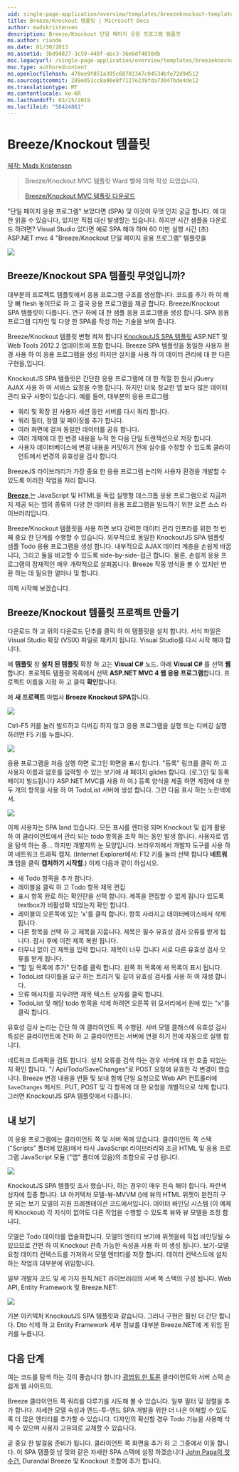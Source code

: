 ```yaml
---
uid: single-page-application/overview/templates/breezeknockout-template
title: Breeze/Knockout 템플릿 | Microsoft Docs
author: madskristensen
description: Breeze/Knockout 단일 페이지 응용 프로그램 템플릿
ms.author: riande
ms.date: 01/30/2013
ms.assetid: 3bd94827-3c59-448f-abc3-36e6df4858db
msc.legacyurl: /single-page-application/overview/templates/breezeknockout-template
msc.type: authoredcontent
ms.openlocfilehash: 478ee9f851a395c68701347c04534bfe72d94512
ms.sourcegitcommit: 289e051cc8a90e8f7127e239fda73047bde4de12
ms.translationtype: MT
ms.contentlocale: ko-KR
ms.lasthandoff: 03/25/2019
ms.locfileid: "58424861"
---
```

<a name="breezeknockout-template"></a>Breeze/Knockout 템플릿
====================
[제작: Mads Kristensen](https://github.com/madskristensen)

> Breeze/Knockout MVC 템플릿 Ward 벨에 의해 작성 되었습니다.
> 
> [Breeze/Knockout MVC 템플릿 다운로드](https://go.microsoft.com/fwlink/?LinkId=282649)


"단일 페이지 응용 프로그램" 보았다면 (SPA) 및 이것이 무엇 인지 궁금 합니다. 에 대 한 읽을 수 있습니다, 있지만 직접 대신 발생할는 있습니다. 하지만 시간 샘플을 다운로드 하려면? Visual Studio 있다면 예로 SPA 해야 하며 60 미만 실행 시간 (초) ASP.NET mvc 4 "Breeze/Knockout 단일 페이지 응용 프로그램" 템플릿을

![](http://www.breezejs.com/sites/all/images/spa-template/ZephyrRunning.png)

## <a name="what-is-the-breezeknockout-spa-template"></a>Breeze/Knockout SPA 템플릿 무엇입니까?

대부분의 프로젝트 템플릿에서 응용 프로그램 구조를 생성합니다. 코드를 추가 하 여 해당 뼈 flesh 놓이므로 하 고 결국 응용 프로그램을 제공 합니다. Breeze/Knockout SPA 템플릿이 다릅니다. 연구 하에 대 한 샘플 응용 프로그램을 생성 합니다. SPA 응용 프로그램 디자인 및 다양 한 SPA를 작성 하는 기술을 보여 줍니다.

Breeze/Knockout 템플릿 변형 켜져 합니다 [KnockoutJS SPA 템플릿](../introduction/knockoutjs-template.md) ASP.NET 및 Web Tools 2012.2 업데이트에 포함 합니다. Breeze SPA 템플릿을 동일한 사용자 환경 사용 하 여 응용 프로그램을 생성 하지만 설치를 사용 하 여 데이터 관리에 대 한 다른 구현을,입니다.

KnockoutJS SPA 템플릿은 간단한 응용 프로그램에 대 한 적절 한 원시 jQuery AJAX 사용 하 여 서비스 요청을 수행 합니다. 하지만 더욱 정교한 앱 보다 많은 데이터 관리 요구 사항이 있습니다. 예를 들어, 대부분의 응용 프로그램:

- 쿼리 및 확장 된 사용자 세션 동안 서버를 다시 쿼리 합니다.
- 쿼리 필터, 정렬 및 페이징를 추가 합니다.
- 여러 화면에 걸쳐 동일한 데이터를 공유 합니다.
- 여러 개체에 대 한 변경 내용을 누적 한 다음 단일 트랜잭션으로 저장 합니다.
- 사용자 데이터베이스에 변경 내용을 커밋하기 전에 실수를 수정할 수 있도록 클라이언트에서 변경의 유효성을 검사 합니다.

BreezeJS 라이브러리가 가장 중요 한 응용 프로그램 논리와 사용자 환경을 개발할 수 있도록 이러한 작업을 처리 합니다.

[**Breeze** ](http://www.breezejs.com/?utm_source=ms-spa) 는 JavaScript 및 HTML을 독립 실행형 데스크톱 응용 프로그램으로 지금까지 제공 되는 앱의 종류의 다양 한 데이터 응용 프로그램을 빌드하기 위한 오픈 소스 라이브러리입니다.

Breeze/Knockout 템플릿을 사용 하면 보다 강력한 데이터 관리 인프라를 위한 첫 번째 중요 한 단계를 수행할 수 있습니다. 외부적으로 동일한 KnockoutJS SPA 템플릿 샘플 Todo 응용 프로그램을 생성 합니다. 내부적으로 AJAX 데이터 계층을 손쉽게 바꿉니다, 그리고 둘을 비교할 수 있도록 side-by-side-접근 합니다. 물론, 손쉽게 응용 프로그램의 잠재적인 매우 개략적으로 살펴봅니다. Breeze 작동 방식을 볼 수 있지만 변환 하는 데 필요한 얼마나 및 합니다.

이제 시작해 보겠습니다.

## <a name="create-a-breezeknockout-template-project"></a>Breeze/Knockout 템플릿 프로젝트 만들기

다운로드 하 고 위의 다운로드 단추를 클릭 하 여 템플릿을 설치 합니다. 서식 파일은 Visual Studio 확장 (VSIX) 파일로 패키지 됩니다. Visual Studio를 다시 시작 해야 합니다.

에 **템플릿** 창 **설치 된 템플릿** 확장 하 고는 **Visual C#** 노드. 아래 **Visual C#** 를 선택 **웹**합니다. 프로젝트 템플릿 목록에서 선택 **ASP.NET MVC 4 웹 응용 프로그램**합니다. 프로젝트 이름을 지정 하 고 클릭 **확인**합니다.

에 **새 프로젝트** 마법사 **Breeze Knockout SPA**합니다.

![](http://www.breezejs.com/sites/all/images/spa-template/SelectBreezeKOSpaTemplate.png)

Ctrl-F5 키를 눌러 빌드하고 디버깅 하지 않고 응용 프로그램을 실행 또는 디버깅 실행 하려면 F5 키를 누릅니다.

![](http://www.breezejs.com/sites/all/images/spa-template/ZephyrRunning.png)

응용 프로그램을 처음 실행 하면 로그인 화면을 표시 합니다. "등록" 링크를 클릭 하 고 사용자 이름과 암호를 입력할 수 있는 보기에 새 페이지 glides 합니다. (로그인 및 등록 페이지 빌드됩니다 ASP.NET MVC를 사용 하 여.) 등록 양식을 제출 하면 계정에 대 한 두 개의 항목을 사용 하 여 TodoList 서버에 생성 합니다. 그런 다음 표시 하는 노란색에서.

![](http://www.breezejs.com/sites/all/images/spa-template/TodoList.png)

이제 사용자는 SPA land 있습니다. 모든 표시를 렌더링 되며 Knockout 및 쉽게 활용 하 여 클라이언트에서 관리 되는 todo 항목을 조작 하는 동안 발생 합니다. 사용자로 앱을 탐색 하는 중... 하지만 개발자의 눈 모양입니다. 브라우저에서 개발자 도구를 사용 하 여 네트워크 트래픽 캡처. (Internet Explorer에서: F12 키를 눌러 선택 합니다 **네트워크** 탭을 클릭 **캡처하기 시작할**.) 이제 다음과 같이 하십시오.

- 새 Todo 항목을 추가 합니다.
- 레이블을 클릭 하 고 Todo 항목 제목 편집
- 표시 항목 완료 하는 확인란을 선택 합니다. 제목을 편집할 수 없게 됩니다 있도록 textbox가 비활성화 되었는지 확인 합니다.
- 레이블의 오른쪽에 있는 'x'를 클릭 합니다. 항목 사라지고 데이터베이스에서 삭제 됩니다.
- 다른 항목을 선택 하 고 제목을 지웁니다. 제목은 필수 유효성 검사 오류를 받게 됩니다. 잠시 후에 이전 제목 복원 됩니다.
- 터무니 없이 긴 제목을 입력 합니다. 제목이 너무 깁니다 서로 다른 유효성 검사 오류를 받게 됩니다.
- "할 일 목록에 추가" 단추를 클릭 합니다. 왼쪽 위 목록에 새 목록이 표시 됩니다.
- TodoList 타이틀을 요구 하는 트리거 및 길이 유효성 검사를 사용 하 여 재생 합니다.
- 오류 메시지를 지우려면 제목 텍스트 상자를 클릭 합니다.
- TodoList 및 해당 todo 항목을 삭제 하려면 오른쪽 위 모서리에서 원에 있는 "x"를 클릭 합니다.

유효성 검사 논리는 간단 하 여 클라이언트 쪽 수행된. 서버 모델 클래스에 유효성 검사 특성은 클라이언트에 전파 하 고 클라이언트는 서버에 연결 하기 전에 자동으로 실행 합니다.

네트워크 트래픽을 검토 합니다. 설치 오류를 검색 하는 경우 서버에 대 한 호출 되었는지 확인 합니다. "/ Api/Todo/SaveChanges"로 POST 요청에 유효한 각 변경이 했습니다. Breeze 변경 내용을 번들 및 보내 함께 단일 요청으로 Web API 컨트롤러에 `SaveChanges` 메서드. PUT, POST 및 각 항목에 대 한 요청을 개별적으로 삭제 합니다. 그러면 KnockoutJS SPA 템플릿에서 다릅니다.

## <a name="peek-inside"></a>내 보기

이 응용 프로그램에는 클라이언트 쪽 및 서버 쪽에 있습니다. 클라이언트 쪽 스택 ("Scripts" 폴더에 있음)에서 타사 JavaScript 라이브러리와 조금 HTML 및 응용 프로그램 JavaScript 모듈 ("앱" 폴더에 있음)의 조합으로 구성 됩니다.

![](http://www.breezejs.com/sites/all/images/spa-template/ClientArchitecture.png)

KnockoutJS SPA 템플릿 조사 했습니다, 하는 경우이 매우 친숙 해야 합니다. 파란색 상자에 집중 합니다. UI 아키텍처 모델-뷰-MVVM ()에 뷰의 HTML 위젯이 완전히 구분 되는 보기 모델의 지원 프레젠테이션 코드에서입니다. 데이터 바인딩 시스템 (이 예제의 Knockout) 각 지식이 없어도 다른 작업을 수행할 수 있도록 뷰와 뷰 모델을 조정 합니다.

모델은 Todo 데이터를 캡슐화합니다. 모델의 엔터티 보기에 위젯을에 직접 바인딩될 수 있으므로 간편 하 여 Knockout 관측 가능한 속성을 사용 하 여 생성 됩니다. 보기-모델 요청 데이터 컨텍스트를 가져와서 모델 엔터티를 저장 합니다. 데이터 컨텍스트에 설치 하는 작업의 대부분에 위임합니다.

일부 개발자 코드 및 세 가지 원칙.NET 라이브러리의 서버 쪽 스택의 구성 됩니다. Web API, Entity Framework 및 Breeze.NET:

![](http://www.breezejs.com/sites/all/images/spa-template/ServerArchitecture.png)

기본 아키텍처 KnockoutJS SPA 템플릿와 같습니다. 그러나 구현은 훨씬 더 간단 합니다. Dto 삭제 하 고 Entity Framework 세부 정보를 대부분 Breeze.NET에 게 위임 된 키를 누릅니다.

## <a name="next-steps"></a>다음 단계

여는 코드를 탐색 하는 것이 좋습니다 합니다 [광범위 한 토론](http://www.breezejs.com/spa-template?utm_source=ms-spa) 클라이언트와 서버 스택 손쉽게 웹 사이트의.

Breeze 클라이언트 쪽 쿼리를 다루기를 시도해 볼 수 있습니다. 일부 필터 및 정렬을 추가 합니다. 자세한 모델 속성과 엔드-투-엔드 SPA 개발을 위한 더 나은 이해할 수 있도록 더 많은 엔터티를 추가할 수 있습니다. 디자인의 확신할 경우 Todo 기능을 사용해 삭제 수 있으며 사용자 고유의로 교체할 수 있습니다.

곧 중요 한 발걸음 준비가 됩니다. 클라이언트 쪽 화면을 추가 하 고 그중에서 이동 합니다. 이 SPA 템플릿 남 및와 같은 자세한 SPA 스택에 설정 하겠습니다 [John Papa의 핫 수건](https://github.com/johnpapa/HotTowel#readme "핫 수건"), Durandal Breeze 및 Knockout 조합에 추가 합니다.
